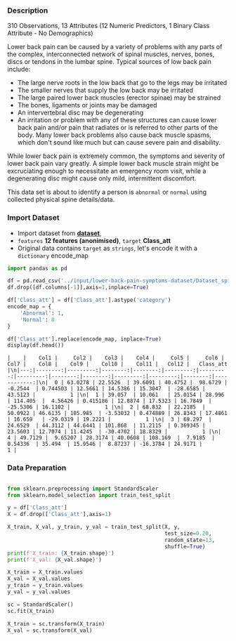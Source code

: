 
### Description

310 Observations, 13 Attributes (12 Numeric Predictors, 1 Binary Class Attribute - No Demographics)

Lower back pain can be caused by a variety of problems with any parts of the complex, interconnected network of spinal muscles, nerves, bones, discs or tendons in the lumbar spine. Typical sources of low back pain include:

- The large nerve roots in the low back that go to the legs may be irritated
- The smaller nerves that supply the low back may be irritated
- The large paired lower back muscles (erector spinae) may be strained
- The bones, ligaments or joints may be damaged
- An intervertebral disc may be degenerating
- An irritation or problem with any of these structures can cause lower back pain and/or pain that radiates or is referred to other parts of the body. Many lower back problems also cause back muscle spasms, which don't sound like much but can cause severe pain and disability.

While lower back pain is extremely common, the symptoms and severity of lower back pain vary greatly. A simple lower back muscle strain might be excruciating enough to necessitate an emergency room visit, while a degenerating disc might cause only mild, intermittent discomfort.

This data set is about to identify a person is <code>abnormal</code> or <code>normal</code> using collected physical spine details/data.


### Import Dataset

- Import dataset from **[dataset](https://www.kaggle.com/datasets/sammy123/lower-back-pain-symptoms-dataset)**, 
- <code>features</code> **12 features (anonimised)**, <code>target</code> **Class_att**
- Original data contains <code>target</code> as <code>strings</code>, let's encode it with a <code>dictionary</code> encode_map

```python
import pandas as pd

df = pd.read_csv('../input/lower-back-pain-symptoms-dataset/Dataset_spine.csv')
df.drop([df.columns[-1]],axis=1,inplace=True)

df['Class_att'] = df['Class_att'].astype('category')
encode_map = {
    'Abnormal': 1,
    'Normal': 0
}

df['Class_att'].replace(encode_map, inplace=True)
display(df.head())
```

```
|    |    Col1 |     Col2 |    Col3 |    Col4 |     Col5 |     Col6 |     Col7 |    Col8 |    Col9 |    Col10 |    Col11 |   Col12 |   Class_att |\n|---:|--------:|---------:|--------:|--------:|---------:|---------:|---------:|--------:|--------:|---------:|---------:|--------:|------------:|\n|  0 | 63.0278 | 22.5526  | 39.6091 | 40.4752 |  98.6729 | -0.2544  | 0.744503 | 12.5661 | 14.5386 | 15.3047  | -28.6585 | 43.5123 |           1 |\n|  1 | 39.057  | 10.061   | 25.0154 | 28.996  | 114.405  |  4.56426 | 0.415186 | 12.8874 | 17.5323 | 16.7849  | -25.5306 | 16.1102 |           1 |\n|  2 | 68.832  | 22.2185  | 50.0922 | 46.6135 | 105.985  | -3.53032 | 0.474889 | 26.8343 | 17.4861 | 16.659   | -29.0319 | 19.2221 |           1 |\n|  3 | 69.297  | 24.6529  | 44.3112 | 44.6441 | 101.868  | 11.2115  | 0.369345 | 23.5603 | 12.7074 | 11.4245  | -30.4702 | 18.8329 |           1 |\n|  4 | 49.7129 |  9.65207 | 28.3174 | 40.0608 | 108.169  |  7.9185  | 0.54336  | 35.494  | 15.9546 |  8.87237 | -16.3784 | 24.9171 |           1 |
```

### Data Preparation

```python

from sklearn.preprocessing import StandardScaler
from sklearn.model_selection import train_test_split

y = df['Class_att']
X = df.drop(['Class_att'],axis=1)

X_train, X_val, y_train, y_val = train_test_split(X, y, 
                                                  test_size=0.20,
                                                  random_state=13,
                                                  shuffle=True)
print(f'X_train: {X_train.shape}')
print(f'X_val: {X_val.shape}')

X_train = X_train.values
X_val = X_val.values
y_train = y_train.values
y_val = y_val.values

sc = StandardScaler()
sc.fit(X_train)

X_train = sc.transform(X_train)
X_val = sc.transform(X_val)

```
